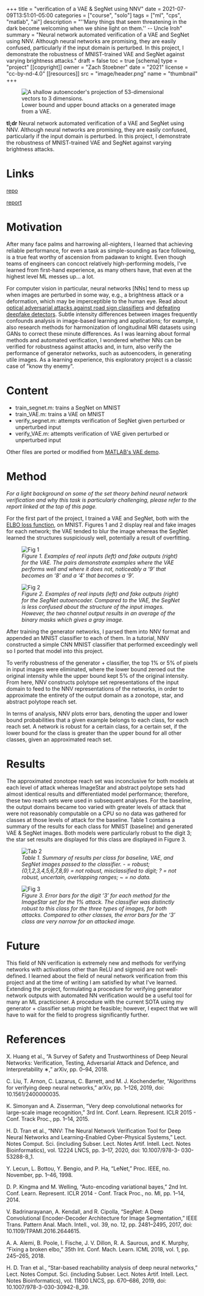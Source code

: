 +++
title = "verification of a VAE & SegNet using NNV"
date = 2021-07-09T13:51:01-05:00
categories = ["course", "solo"]
tags = ["ml", "cps", "matlab", "ai"]
description = "''Many things that seem threatening in the dark become welcoming when we shine light on them.'' -- Uncle Iroh"
summary = "Neural network automated verification of a VAE and SegNet using NNV. Although neural networks are promising, they are easily confused, particularly if the input domain is perturbed. In this project, I demonstrate the robustness of MNIST-trained VAE and SegNet against varying brightness attacks."
draft = false
toc = true
[schema]
  type = "project"
[[copyright]]
  owner = "Zach Stoebner"
  date = "2021"
  license = "cc-by-nd-4.0"
[[resources]]
  src = "image/header.png"
  name = "thumbnail"
+++

<figure>
<img src="image/header.png" alt="A shallow autoencoder's projection of 53-dimensional vectors to 3 dimensions." style="height:500px width:200px;" /> 
<figcaption>Lower bound and upper bound attacks on a generated image from a VAE.</figcaption>
</figure>

**tl;dr** Neural network automated verification of a VAE and SegNet using NNV. Although neural networks are promising, they are easily confused, particularly if the input domain is perturbed. In this project, I demonstrate the robustness of MNIST-trained VAE and SegNet against varying brightness attacks.

# Links
[repo](https://github.com/zstoebs/vae_segnet_verification)

[report](/doc/stoebner_cs6315_report.pdf)

# Motivation
After many face palms and harrowing all-nighters, I learned that achieving reliable performance, for even a task as simple-sounding as face following, is a true feat worthy of ascension from padawan to knight. Even though teams of engineers can concoct relatively high-performing models, I've learned from first-hand experience, as many others have, that even at the highest level ML messes up... a lot. 

For computer vision in particular, neural networks [NNs] tend to mess up when images are perturbed in some way, e.g., a brightness attack or a deformation, which may be imperceptible to the human eye. Read about [optical adversarial attacks against road sign classifiers](https://www.unite.ai/optical-adversarial-attack-can-change-the-meaning-of-road-signs/) and [defeating deepfake detectors](https://www.sciencedaily.com/releases/2021/02/210208161927.htm). Subtle intensity differences between images frequently confounds analysis in image-based learning and applications; for example, I also research methods for  harmonization of longitudinal MRI datasets using GANs to correct these minute differences. As I was learning about formal methods and automated verification, I wondered whether NNs can be verified for robustness against attacks and, in turn, also verify the performance of generator networks, such as autoencoders, in generating utile images. As a learning experience, this exploratory project is a classic case of "know thy enemy".

# Content
- train_segnet.m: trains a SegNet on MNIST
- train_VAE.m: trains a VAE on MNIST
- verify_segnet.m: attempts verification of SegNet given perturbed or unperturbed input
- verify_VAE.m: attempts verification of VAE given perturbed or unperturbed input

Other files are ported or modified from [MATLAB's VAE demo](https://www.mathworks.com/help/deeplearning/ug/train-a-variational-autoencoder-vae-to-generate-images.html). 

# Method
<i>For a light background on some of the set theory behind neural network verification and why this task is particularly challenging, please refer to the report linked at the top of this page.</i>

For the first part of the project, I trained a VAE and SegNet, both with the [ELBO loss function](https://arxiv.org/pdf/1711.00464.pdf), on MNIST. Figures 1 and 2 display real and fake images for each network; the VAE tended to blur the image whereas the SegNet learned the structures suspiciously well, potentially a result of overfitting. 

<figure>
<img src="image/fig1.png" alt="Fig 1" style="height:500px width:200px;" /> 
<figcaption><i>Figure 1. Examples of real inputs (left) and fake outputs (right) for the VAE. The pairs demonstrate examples where the VAE performs well and where it does not, noticeably a ‘9’ that becomes an ‘8’ and a ‘4’ that becomes a ‘9’.</i>
</figcaption>
</figure>

<figure>
<img src="image/fig2.png" alt="Fig 2" style="height:500px width:200px;" /> 
<figcaption><i>Figure 2. Examples of real inputs (left) and fake outputs (right) for the SegNet autoencoder. Compared to the VAE, the SegNet is less confused about the structure of the input images. However, the two channel output results in an average of the binary masks which gives a gray image.</i>
</figcaption>
</figure>

After training the generator networks, I parsed them into NNV format and appended an MNIST classifier to each of them. In a tutorial, NNV constructed a simple CNN MNIST classifier that performed exceedingly well so I ported that model into this project. 

To verify robustness of the generator + classifier, the top 1% or 5% of pixels in input images were eliminated, where the lower bound zeroed out the original intensity while the upper bound kept 5% of the original intensity. From here, NNV constructs polytope set representations of the input domain to feed to the NNV representations of the networks, in order to approximate the entirety of the output domain as a zonotope, star, and abstract polytope reach set. 

In terms of analysis, NNV plots error bars, denoting the upper and lower bound probabilities that a given example belongs to each class, for each reach set. A network is robust for a certain class, for a certain set, if the lower bound for the class is greater than the upper bound for all other classes, given an approximated reach set. 

# Results
The approximated zonotope reach set was inconclusive for both models at each level of attack whereas ImageStar and abstract polytope sets had almost identical results and differentiated model performance; therefore, these two reach sets were used in subsequent analyses. For the baseline, the output domains became too varied with greater levels of attack that were not reasonably computable on a CPU so no data was gathered for classes at those levels of attack for the baseline. Table 1 contains a summary of the results for each class for MNIST (baseline) and generated VAE & SegNet images. Both models were particularly robust to the digit 3; the star set results are displayed for this class are displayed in Figure 3.

<figure>
<img src="image/tab1.jpg" alt="Tab 2" style="height:500px width:200px;" /> 
<figcaption><i>Table 1. Summary of results per class for baseline, VAE, and SegNet images passed to the classifier. - = robust; {0,1,2,3,4,5,6,7,8,9} = not robust, misclassified to digit; ? = not robust, uncertain, overlapping ranges; ~ = no data.</i></figcaption>
</figure>

<figure>
<img src="image/fig3.jpg" alt="Fig 3" style="height:500px width:200px;" /> 
<figcaption><i>Figure 3. Error bars for the digit ‘3’ for each method for the ImageStar set for the 1% attack. The classifier was distinctly robust to this class for the three types of images, for both attacks. Compared to other classes, the error bars for the ‘3’ class are very narrow for an attacked image.</i></figcaption>
</figure>

# Future
This field of NN verification is extremely new and methods for verifying networks with activations other than ReLU and sigmoid are not well-defined. I learned about the field of neural network verification from this project and at the time of writing I am satisfied by what I've learned. Extending the project, formulating a procedure for verifying generator network outputs with automated NN verification would be a useful tool for many an ML practicioner. A procedure with the current SOTA using my generator + classifier setup might be feasible; however, I expect that we will have to wait for the field to progress significantly further. 

# References
X. Huang et al., “A Survey of Safety and Trustworthiness of Deep Neural Networks: Verification, Testing, Adversarial Attack and Defence, and Interpretability ∗,” arXiv, pp. 0–94, 2018.

C. Liu, T. Arnon, C. Lazarus, C. Barrett, and M. J. Kochenderfer, “Algorithms for verifying deep neural networks,” arXiv, pp. 1–126, 2019, doi: 10.1561/2400000035.

K. Simonyan and A. Zisserman, “Very deep convolutional networks for large-scale image recognition,” 3rd Int. Conf. Learn. Represent. ICLR 2015 - Conf. Track Proc., pp. 1–14, 2015.

H. D. Tran et al., “NNV: The Neural Network Verification Tool for Deep Neural Networks and Learning-Enabled Cyber-Physical Systems,” Lect. Notes Comput. Sci. (including Subser. Lect. Notes Artif. Intell. Lect. Notes Bioinformatics), vol. 12224 LNCS, pp. 3–17, 2020, doi: 10.1007/978-3- 030-53288-8_1.

Y. Lecun, L. Bottou, Y. Bengio, and P. Ha, “LeNet,” Proc. IEEE, no. November, pp. 1–46, 1998.

D. P. Kingma and M. Welling, “Auto-encoding variational bayes,” 2nd Int. Conf. Learn. Represent. ICLR 2014 - Conf. Track Proc., no. Ml, pp. 1–14, 2014.

V. Badrinarayanan, A. Kendall, and R. Cipolla, “SegNet: A Deep Convolutional Encoder-Decoder Architecture for Image Segmentation,” IEEE Trans. Pattern Anal. Mach. Intell., vol. 39, no. 12, pp. 2481–2495, 2017, doi: 10.1109/TPAMI.2016.2644615.

A. A. Alemi, B. Poole, I. Fische, J. V. Dillon, R. A. Saurous, and K. Murphy, “Fixing a broken elbo,” 35th Int. Conf. Mach. Learn. ICML 2018, vol. 1, pp. 245–265, 2018.

H. D. Tran et al., “Star-based reachability analysis of deep neural networks,” Lect. Notes Comput. Sci. (including Subser. Lect. Notes Artif. Intell. Lect. Notes Bioinformatics), vol. 11800 LNCS, pp. 670–686, 2019, doi: 10.1007/978-3-030-30942-8_39.
